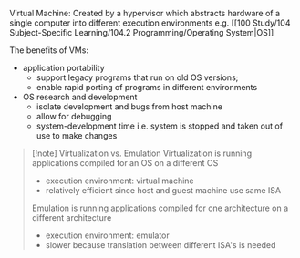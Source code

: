 Virtual Machine: Created by a hypervisor which abstracts hardware of a single computer into different execution environments e.g. [[100 Study/104 Subject-Specific Learning/104.2 Programming/Operating System|OS]]

The benefits of VMs:
- application portability
	- support legacy programs that run on old OS versions; 
	- enable rapid porting of programs in different environments
- OS research and development
	- isolate development and bugs from host machine
	- allow for debugging
	- system-development time i.e. system is stopped and taken out of use to make changes

> [!note] Virtualization vs. Emulation
> Virtualization is running applications compiled for an OS on a different OS
> - execution environment: virtual machine
> - relatively efficient since host and guest machine use same ISA
> 
> Emulation is running applications compiled for one architecture on a different architecture
> - execution environment: emulator
> - slower because translation between different ISA's is needed


